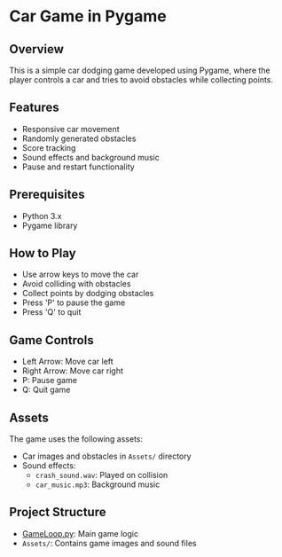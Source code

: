 # Car Game in Pygame

## Overview
This is a simple car dodging game developed using Pygame, where the player controls a car and tries to avoid obstacles while collecting points.

## Features
- Responsive car movement
- Randomly generated obstacles
- Score tracking
- Sound effects and background music
- Pause and restart functionality

## Prerequisites
- Python 3.x
- Pygame library

## How to Play
- Use arrow keys to move the car
- Avoid colliding with obstacles
- Collect points by dodging obstacles
- Press 'P' to pause the game
- Press 'Q' to quit

## Game Controls
- Left Arrow: Move car left
- Right Arrow: Move car right
- P: Pause game
- Q: Quit game

## Assets
The game uses the following assets:

- Car images and obstacles in `Assets/` directory
- Sound effects:
  - `crash_sound.wav`: Played on collision
  - `car_music.mp3`: Background music

## Project Structure
- [GameLoop.py](cci:7://file:///c:/Coding%20Practice/Car-Game-in-Pygame/GameLoop.py:0:0-0:0): Main game logic
- `Assets/`: Contains game images and sound files